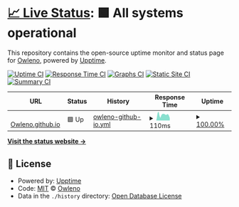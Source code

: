 # [📈 Live Status](https://Owleno.github.io/status): <!--live status--> **🟩 All systems operational**

This repository contains the open-source uptime monitor and status page for [Owleno](https://Owleno.github.io/status), powered by [Upptime](https://github.com/upptime/upptime).

[![Uptime CI](https://github.com/Owleno/status/workflows/Uptime%20CI/badge.svg)](https://github.com/Owleno/status/actions?query=workflow%3A%22Uptime+CI%22)
[![Response Time CI](https://github.com/Owleno/status/workflows/Response%20Time%20CI/badge.svg)](https://github.com/Owleno/status/actions?query=workflow%3A%22Response+Time+CI%22)
[![Graphs CI](https://github.com/Owleno/status/workflows/Graphs%20CI/badge.svg)](https://github.com/Owleno/status/actions?query=workflow%3A%22Graphs+CI%22)
[![Static Site CI](https://github.com/Owleno/status/workflows/Static%20Site%20CI/badge.svg)](https://github.com/Owleno/status/actions?query=workflow%3A%22Static+Site+CI%22)
[![Summary CI](https://github.com/Owleno/status/workflows/Summary%20CI/badge.svg)](https://github.com/Owleno/status/actions?query=workflow%3A%22Summary+CI%22)

<!--start: status pages-->
<!-- This summary is generated by Upptime (https://github.com/upptime/upptime) -->
<!-- Do not edit this manually, your changes will be overwritten -->
<!-- prettier-ignore -->
| URL | Status | History | Response Time | Uptime |
| --- | ------ | ------- | ------------- | ------ |
| <img alt="" src="https://icons.duckduckgo.com/ip3/owleno.github.io.ico" height="13"> [Owleno.github.io](https://owleno.github.io) | 🟩 Up | [owleno-github-io.yml](https://github.com/Owleno/status/commits/HEAD/history/owleno-github-io.yml) | <details><summary><img alt="Response time graph" src="./graphs/owleno-github-io/response-time-week.png" height="20"> 110ms</summary><br><a href="https://Owleno.github.io/status/history/owleno-github-io"><img alt="Response time 106" src="https://img.shields.io/endpoint?url=https%3A%2F%2Fraw.githubusercontent.com%2FOwleno%2Fstatus%2FHEAD%2Fapi%2Fowleno-github-io%2Fresponse-time.json"></a><br><a href="https://Owleno.github.io/status/history/owleno-github-io"><img alt="24-hour response time 49" src="https://img.shields.io/endpoint?url=https%3A%2F%2Fraw.githubusercontent.com%2FOwleno%2Fstatus%2FHEAD%2Fapi%2Fowleno-github-io%2Fresponse-time-day.json"></a><br><a href="https://Owleno.github.io/status/history/owleno-github-io"><img alt="7-day response time 110" src="https://img.shields.io/endpoint?url=https%3A%2F%2Fraw.githubusercontent.com%2FOwleno%2Fstatus%2FHEAD%2Fapi%2Fowleno-github-io%2Fresponse-time-week.json"></a><br><a href="https://Owleno.github.io/status/history/owleno-github-io"><img alt="30-day response time 116" src="https://img.shields.io/endpoint?url=https%3A%2F%2Fraw.githubusercontent.com%2FOwleno%2Fstatus%2FHEAD%2Fapi%2Fowleno-github-io%2Fresponse-time-month.json"></a><br><a href="https://Owleno.github.io/status/history/owleno-github-io"><img alt="1-year response time 98" src="https://img.shields.io/endpoint?url=https%3A%2F%2Fraw.githubusercontent.com%2FOwleno%2Fstatus%2FHEAD%2Fapi%2Fowleno-github-io%2Fresponse-time-year.json"></a></details> | <details><summary><a href="https://Owleno.github.io/status/history/owleno-github-io">100.00%</a></summary><a href="https://Owleno.github.io/status/history/owleno-github-io"><img alt="All-time uptime 100.00%" src="https://img.shields.io/endpoint?url=https%3A%2F%2Fraw.githubusercontent.com%2FOwleno%2Fstatus%2FHEAD%2Fapi%2Fowleno-github-io%2Fuptime.json"></a><br><a href="https://Owleno.github.io/status/history/owleno-github-io"><img alt="24-hour uptime 100.00%" src="https://img.shields.io/endpoint?url=https%3A%2F%2Fraw.githubusercontent.com%2FOwleno%2Fstatus%2FHEAD%2Fapi%2Fowleno-github-io%2Fuptime-day.json"></a><br><a href="https://Owleno.github.io/status/history/owleno-github-io"><img alt="7-day uptime 100.00%" src="https://img.shields.io/endpoint?url=https%3A%2F%2Fraw.githubusercontent.com%2FOwleno%2Fstatus%2FHEAD%2Fapi%2Fowleno-github-io%2Fuptime-week.json"></a><br><a href="https://Owleno.github.io/status/history/owleno-github-io"><img alt="30-day uptime 100.00%" src="https://img.shields.io/endpoint?url=https%3A%2F%2Fraw.githubusercontent.com%2FOwleno%2Fstatus%2FHEAD%2Fapi%2Fowleno-github-io%2Fuptime-month.json"></a><br><a href="https://Owleno.github.io/status/history/owleno-github-io"><img alt="1-year uptime 100.00%" src="https://img.shields.io/endpoint?url=https%3A%2F%2Fraw.githubusercontent.com%2FOwleno%2Fstatus%2FHEAD%2Fapi%2Fowleno-github-io%2Fuptime-year.json"></a></details>

<!--end: status pages-->

[**Visit the status website →**](https://Owleno.github.io/status)

## 📄 License

- Powered by: [Upptime](https://github.com/upptime/upptime)
- Code: [MIT](./LICENSE) © [Owleno](https://Owleno.github.io/status)
- Data in the `./history` directory: [Open Database License](https://opendatacommons.org/licenses/odbl/1-0/)
